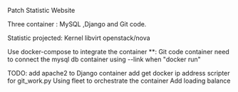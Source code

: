 Patch Statistic Website

Three container : MySQL ,Django and Git code.

Statistic projected:
Kernel 
libvirt 
openstack/nova

Use docker-compose to integrate the container
**: Git code container need to connect the mysql db container
using --link when "docker run"

TODO: 
add apache2 to Django container
add get docker ip address scripter for git_work.py
Using fleet to orchestrate the container
Add loading balance
